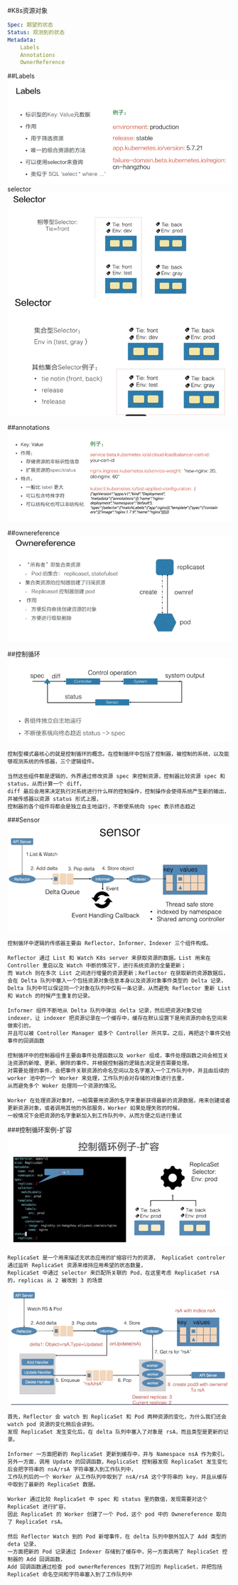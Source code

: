 #K8s资源对象
```yaml
Spec: 期望的状态
Status: 观测到的状态
Metadata:
    Labels
    Annotations
    OwnerReference
```
##Labels
![](img/.03_resource_object_images/label.png)
selector
![](img/.03_resource_object_images/selector.png)
![](img/.03_resource_object_images/other_selector.png)

##annotations
![](img/.03_resource_object_images/annotations.png)

##ownereference
![](img/.03_resource_object_images/ownereference.png)


##控制循环
![](img/.03_resource_object_images/control_loop.png)

    控制型模式最核心的就是控制循环的概念。在控制循环中包括了控制器，被控制的系统，以及能够观测系统的传感器，三个逻辑组件。
    
    当然这些组件都是逻辑的，外界通过修改资源 spec 来控制资源，控制器比较资源 spec 和 status，从而计算一个 diff，
    diff 最后会用来决定执行对系统进行什么样的控制操作，控制操作会使得系统产生新的输出，并被传感器以资源 status 形式上报，
    控制器的各个组件将都会是独立自主地运行，不断使系统向 spec 表示终态趋近

###Sensor
![](img/.03_resource_object_images/sensor.png)

    控制循环中逻辑的传感器主要由 Reflector、Informer、Indexer 三个组件构成。
    
    Reflector 通过 List 和 Watch K8s server 来获取资源的数据。List 用来在 Controller 重启以及 Watch 中断的情况下，进行系统资源的全量更新；
    而 Watch 则在多次 List 之间进行增量的资源更新；Reflector 在获取新的资源数据后，会在 Delta 队列中塞入一个包括资源对象信息本身以及资源对象事件类型的 Delta 记录，
    Delta 队列中可以保证同一个对象在队列中仅有一条记录，从而避免 Reflector 重新 List 和 Watch 的时候产生重复的记录。
    
    Informer 组件不断地从 Delta 队列中弹出 delta 记录，然后把资源对象交给 indexer，让 indexer 把资源记录在一个缓存中，缓存在默认设置下是用资源的命名空间来做索引的，
    并且可以被 Controller Manager 或多个 Controller 所共享。之后，再把这个事件交给事件的回调函数

    控制循环中的控制器组件主要由事件处理函数以及 worker 组成，事件处理函数之间会相互关注资源的新增、更新、删除的事件，并根据控制器的逻辑去决定是否需要处理。
    对需要处理的事件，会把事件关联资源的命名空间以及名字塞入一个工作队列中，并且由后续的 worker 池中的一个 Worker 来处理，工作队列会对存储的对象进行去重，
    从而避免多个 Woker 处理同一个资源的情况。
    
    Worker 在处理资源对象时，一般需要用资源的名字来重新获得最新的资源数据，用来创建或者更新资源对象，或者调用其他的外部服务，Worker 如果处理失败的时候，
    一般情况下会把资源的名字重新加入到工作队列中，从而方便之后进行重试

###控制循环案例-扩容
![](img/.03_resource_object_images/replicaset_from_2_to_3.png)

    ReplicaSet 是一个用来描述无状态应用的扩缩容行为的资源， ReplicaSet controler 通过监听 ReplicaSet 资源来维持应用希望的状态数量，
    ReplicaSet 中通过 selector 来匹配所关联的 Pod，在这里考虑 ReplicaSet rsA 的，replicas 从 2 被改到 3 的场景
![](img/.03_resource_object_images/relicaset_control_process.png)

    首先，Reflector 会 watch 到 ReplicaSet 和 Pod 两种资源的变化，为什么我们还会 watch pod 资源的变化稍后会讲到。
    发现 ReplicaSet 发生变化后，在 delta 队列中塞入了对象是 rsA，而且类型是更新的记录。
    
    Informer 一方面把新的 ReplicaSet 更新到缓存中，并与 Namespace nsA 作为索引。
    另外一方面，调用 Update 的回调函数，ReplicaSet 控制器发现 ReplicaSet 发生变化后会把字符串的 nsA/rsA 字符串塞入到工作队列中，
    工作队列后的一个 Worker 从工作队列中取到了 nsA/rsA 这个字符串的 key，并且从缓存中取到了最新的 ReplicaSet 数据。
    
    Worker 通过比较 ReplicaSet 中 spec 和 status 里的数值，发现需要对这个 ReplicaSet 进行扩容，
    因此 ReplicaSet 的 Worker 创建了一个 Pod，这个 pod 中的 Ownereference 取向了 ReplicaSet rsA。
    
    然后 Reflector Watch 到的 Pod 新增事件，在 delta 队列中额外加入了 Add 类型的 deta 记录，
    一方面把新的 Pod 记录通过 Indexer 存储到了缓存中，另一方面调用了 ReplicaSet 控制器的 Add 回调函数，
    Add 回调函数通过检查 pod ownerReferences 找到了对应的 ReplicaSet，并把包括 ReplicaSet 命名空间和字符串塞入到了工作队列中
